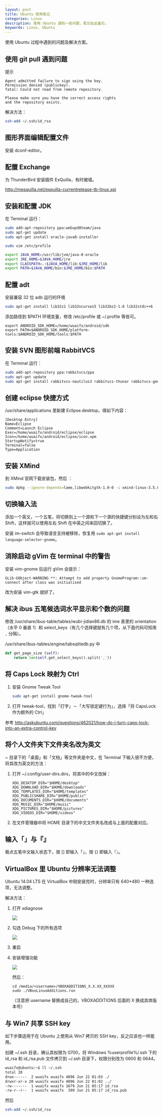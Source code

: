 ```yaml
---
layout: post
title: Ubuntu 使用笔记
categories: Linux
description: 使用 Ubuntu 遇到一些问题，笔记在此备忘。
keywords: Linux, Ubuntu
---
```


使用 Ubuntu 过程中遇到的问题及解决方案。

## 使用 git pull 遇到问题

提示

```
Agent admitted failure to sign using the key.
Permission denied (publickey).
fatal: Could not read from remote repository.

Please make sure you have the correct access rights
and the repository exists.
```

解决方法：

```sh
ssh-add ~/.ssh/id_rsa
```

## 图形界面编辑配置文件

安装 dconf-editor。

## 配置 Exchange

为 ThunderBird 安装插件 ExQuilla，有时被墙。

http://mesquilla.net/exquilla-currentrelease-tb-linux.xpi

## 安装和配置 JDK

在 Terminal 运行：

```sh
sudo add-apt-repository ppa:webupd8team/java
sudo apt-get update
sudo apt-get install oracle-java8-installer

sudo vim /etc/profile

export JAVA_HOME=/usr/lib/jvm/java-8-oracle
export JRE_HOME=$JAVA_HOME/jre
export CLASSPATH=.:$JAVA_HOME/lib:$JRE_HOME/lib
export PATH=$JAVA_HOME/bin:$JRE_HOME/bin:$PATH
```

## 配置 adt

安装兼容 32 位 adb 运行的环境

```sh
sudo apt-get install lib32z1 lib32ncurses5 lib32bz2-1.0 lib32stdc++6
```

添加路径到 $PATH 环境变量，修改 /etc/profile 或 ~/.profile 等皆可。

```
export ANDROID_SDK_HOME=/home/wuaifx/android/sdk
export PATH=$ANDROID_SDK_HOME/platform-tools:$ANDROID_SDK_HOME/tools:$PATH
```

## 安装 SVN 图形前端 RabbitVCS

在 Terminal 运行：

```sh
sudo add-apt-repository ppa:rabbitvcs/ppa
sudo apt-get update
sudo apt-get install rabbitvcs-nautilus3 rabbitvcs-thunar rabbitvcs-gedit rabbitvcs-cli
```

## 创建 eclipse 快捷方式

/usr/share/applications 里新建 Eclipse.desktop，填如下内容：

```
[Desktop Entry]
Name=Eclipse
Comment=Launch Eclipse
Exec=/home/wuaifx/android/eclipse/eclipse
Icon=/home/wuaifx/android/eclipse/icon.xpm
StartupNotify=true
Terminal=false
Type=Application
```

## 安装 XMind

到 XMind 官网下载安装包，然后 ：

```sh
sudo dpkg --ignore-depends=lame,libwebkitgtk-1.0-0 -i xmind-linux-3.5.0.201410310637_amd64.deb
```

## 切换输入法

添加一个英文，一个五笔，将切换到上一个源和下一个源的快捷键分别设为左和右 Shift，这样就可以使用左右 Shift 在中英之间来回切换了。

安装 im-switch 会导致语言支持被移除，恢复用 `sudo apt-get install language-selector-gnome`。

## 消除启动 gVim 在 terminal 中的警告

安装 vim-gnome 后运行 gVim 会提示：

```
GLib-GObject-WARNING **: Attempt to add property GnomeProgram::sm-connect after class was initialised
```

改为安装 vim-gtk 就好了。

## 解决 ibus 五笔候选词水平显示和个数的问题

修改 /usr/share/ibus-table/tables/wubi-jidian86.db 的 ime 表里的 orientation（水平 0 垂直 1）和 select\_keys（有几个选择键就有几个项，从下面代码可知用 `,` 分隔）。

/usr/share/ibus-tables/engine/tabsqlitedb.py 中

```python
def get_page_size (self):
    return len(self.get_select_keys().split(','))
```

## 将 Caps Lock 映射为 Ctrl

1. 安装 Gnome Tweak Tool

   ```sh
   sudo apt-get install gnome-tweak-tool
   ```

2. 打开 tweak-tool，找到「打字」－「大写锁定键行为」，选择「将 CapsLock 作为额外的 Ctrl」

参考 <http://askubuntu.com/questions/462021/how-do-i-turn-caps-lock-into-an-extra-control-key>

## 将个人文件夹下文件夹名改为英文

~ 目录下的「桌面」和「文档」等文件夹是中文，在 Terminal 下输入很不方便，将其改为英文的方法：

1. 打开 ~/.config/user-dirs.dirs，将其中的中文改掉：

   ```
   XDG_DESKTOP_DIR="$HOME/desktop"
   XDG_DOWNLOAD_DIR="$HOME/downloads"
   XDG_TEMPLATES_DIR="$HOME/templates"
   XDG_PUBLICSHARE_DIR="$HOME/public"
   XDG_DOCUMENTS_DIR="$HOME/documents"
   XDG_MUSIC_DIR="$HOME/music"
   XDG_PICTURES_DIR="$HOME/pictures"
   XDG_VIDEOS_DIR="$HOME/videos"
   ```

2. 在文件管理器中将 HOME 目录下的中文文件夹名改成与上面的配置对应。

## 输入「」与『』

极点五笔中文输入状态下，按 [] 即输入「」，按 {} 即输入『』。

## VirtualBox 里 Ubuntu 分辨率无法调整

Ubuntu 14.04 LTS 在 VirtualBox 中刚安装完时，分辨率只有 640\*480 一种选项，无法调整。

解决方法：

1. 打开 xdiagnose

   ![](/images/posts/linux/xdiagnose.png)

2. 勾选 Debug 下的所有选项

   ![](/images/posts/linux/xdiagnose-2.png)

3. 重启

4. 安装增强功能

   ![](/images/posts/linux/install-additions.png)

   然后：

   ```
   cd /media/<username>/VBOXADDITIONS_X.X.XX_XXXXX
   sudo ./VBoxLinuxAdditions.run
   ```

   （注意把 username 替换成自己的，VBOXADDITIONS 后面的 X 换成具体版本号）

## 与 Win7 共享 SSH key

如下步骤适用于在 Ubuntu 上使用从 Win7 拷贝的 SSH key，反之应该也一样能用。

创建 ~/.ssh 目录，确认其权限为 0700，将 Windows %userprofile%/.ssh 下的 id\_rsa 和 id\_rsa.pub 文件拷贝到 ~/.ssh 目录下，权限分别改为 0600 和 0644。

```sh
wuaifx@ubuntu:~$ ll ~/.ssh
total 20
drwx------  2 wuaifx wuaifx 4096 Jun 22 01:03 ./
drwxr-xr-x 20 wuaifx wuaifx 4096 Jun 22 01:02 ../
-rw-------  1 wuaifx wuaifx 1679 Jun 21 05:17 id_rsa
-rw-r--r--  1 wuaifx wuaifx  399 Jun 21 05:17 id_rsa.pub
```

然后

```sh
ssh-add ~/.ssh/id_rsa
```
